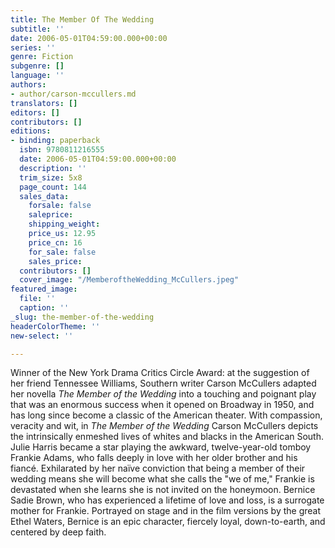 ```yaml
---
title: The Member Of The Wedding
subtitle: ''
date: 2006-05-01T04:59:00.000+00:00
series: ''
genre: Fiction
subgenre: []
language: ''
authors:
- author/carson-mccullers.md
translators: []
editors: []
contributors: []
editions:
- binding: paperback
  isbn: 9780811216555
  date: 2006-05-01T04:59:00.000+00:00
  description: ''
  trim_size: 5x8
  page_count: 144
  sales_data:
    forsale: false
    saleprice: 
    shipping_weight: 
    price_us: 12.95
    price_cn: 16
    for_sale: false
    sales_price: 
  contributors: []
  cover_image: "/MemberoftheWedding_McCullers.jpeg"
featured_image:
  file: ''
  caption: ''
_slug: the-member-of-the-wedding
headerColorTheme: ''
new-select: ''

---
```

Winner of the New York Drama Critics Circle Award: at the suggestion of her friend Tennessee Williams, Southern writer Carson McCullers adapted her novella _The Member of the Wedding_ into a touching and poignant play that was an enormous success when it opened on Broadway in 1950, and has long since become a classic of the American theater. With compassion, veracity and wit, in _The Member of the Wedding_ Carson McCullers depicts the intrinsically enmeshed lives of whites and blacks in the American South. Julie Harris became a star playing the awkward, twelve-year-old tomboy Frankie Adams, who falls deeply in love with her older brother and his fiancé. Exhilarated by her naïve conviction that being a member of their wedding means she will become what she calls the "we of me," Frankie is devastated when she learns she is not invited on the honeymoon. Bernice Sadie Brown, who has experienced a lifetime of love and loss, is a surrogate mother for Frankie. Portrayed on stage and in the film versions by the great Ethel Waters, Bernice is an epic character, fiercely loyal, down-to-earth, and centered by deep faith.